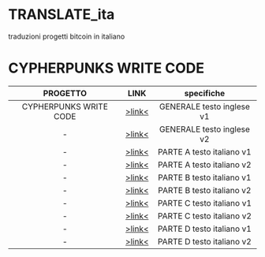 # TRANSLATE_ita
traduzioni progetti bitcoin in italiano

# CYPHERPUNKS WRITE CODE
| PROGETTO | LINK| specifiche | 
|:--------------:|:-------------:|:--------------:|
CYPHERPUNKS WRITE CODE|[>link<](link)|GENERALE testo inglese v1|
-|[>link<](link)|GENERALE testo inglese v2|
-|[>link<](link)|PARTE A testo italiano v1|
-|[>link<](link)|PARTE A testo italiano v2|
-|[>link<](link)|PARTE B testo italiano v1|
-|[>link<](link)|PARTE B testo italiano v2|
-|[>link<](link)|PARTE C testo italiano v1|
-|[>link<](link)|PARTE C testo italiano v2|
-|[>link<](link)|PARTE D testo italiano v1|
-|[>link<](link)|PARTE D testo italiano v2|
